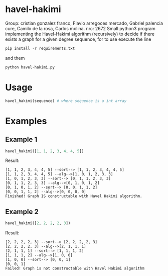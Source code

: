 # havel-hakimi
Group: cristian gonzalez franco, Flavio arregoces mercado, Gabriel palencia cure, Camilo de la rosa, Carlos molina. nrc: 2672
Small python3 program implementing the Havel-Hakimi algorithm (recursively) to decide if there exists a graph for a given degree sequence, for to use execute the line 
```python
pip install -r requirements.txt
```
and them 
```python
python havel-hakimi.py
```

# Usage
```python
havel_hakimi(sequence) # where sequence is a int array
```
# Examples
## Example 1
```python
havel_hakimi([1, 1, 2, 3, 4, 4, 5])
```
Result:
```
[1, 1, 2, 3, 4, 4, 5] --sort--> [1, 1, 2, 3, 4, 4, 5]
[1, 1, 2, 3, 4, 4, 5] --alg-->[1, 0, 1, 2, 3, 3]
[1, 0, 1, 2, 3, 3] --sort--> [0, 1, 1, 2, 3, 3]
[0, 1, 1, 2, 3, 3] --alg-->[0, 1, 0, 1, 2]
[0, 1, 0, 1, 2] --sort--> [0, 0, 1, 1, 2]
[0, 0, 1, 1, 2] --alg-->[0, 0, 0, 0]
Finished! Graph IS constructable with Havel Hakimi algorithm.
```
## Example 2
```python
havel_hakimi([2, 2, 2, 2, 3])
```
Result:
```
[2, 2, 2, 2, 3] --sort--> [2, 2, 2, 2, 3]
[2, 2, 2, 2, 3] --alg-->[2, 1, 1, 1]
[2, 1, 1, 1] --sort--> [1, 1, 1, 2]
[1, 1, 1, 2] --alg-->[1, 0, 0]
[1, 0, 0] --sort--> [0, 0, 1]
[0, 0, 1]
Failed! Graph is not constructable with Havel Hakimi algorithm
```
